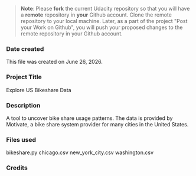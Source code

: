 >**Note**: Please **fork** the current Udacity repository so that you will have a **remote** repository in **your** Github account. Clone the remote repository to your local machine. Later, as a part of the project "Post your Work on Github", you will push your proposed changes to the remote repository in your Github account.

### Date created
This file was created on June 26, 2026.

### Project Title
Explore US Bikeshare Data

### Description
 A tool to uncover bike share usage patterns. The data is provided by Motivate, a bike share system provider for many cities in the United States.

### Files used
bikeshare.py
chicago.csv
new_york_city.csv
washington.csv

### Credits


